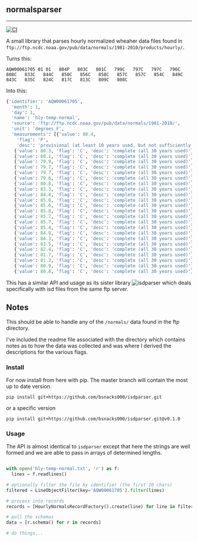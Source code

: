## normalsparser 
----------------

[![CI](https://github.com/bsnacks000/normalsparser/actions/workflows/CI.yaml/badge.svg)](https://github.com/bsnacks000/normalsparser/actions/workflows/CI.yaml)

A small library that parses hourly normalized wheaher data files found in `ftp://ftp.ncdc.noaa.gov/pub/data/normals/1981-2010/products/hourly/`. 

Turns this:
```
AQW00061705 01 01   804P   803C   801C   799C   797C   797C   796C   808C   833C   844C   850C   856C   858C   857C   857C   854C   849C   843C   835C   824C   817C   813C   809C   808C
```

Into this:
```python 
{'identifier': 'AQW00061705',
  'month': 1,
  'day': 1,
  'name': 'hly-temp-normal',
  'source': 'ftp://ftp.ncdc.noaa.gov/pub/data/normals/1981-2010/',
  'unit': 'degrees_F',
  'measurements': [{'value': 80.4,
    'flag': 'P',
    'desc': 'provisional (at least 10 years used, but not sufficiently complete to be labeled as standard or representative). Also used for parameter values on February 29 as well as for interpolated daily precipitation, snowfall, and snow depth percentiles.'},
   {'value': 80.3, 'flag': 'C', 'desc': 'complete (all 30 years used)'},
   {'value': 80.1, 'flag': 'C', 'desc': 'complete (all 30 years used)'},
   {'value': 79.9, 'flag': 'C', 'desc': 'complete (all 30 years used)'},
   {'value': 79.7, 'flag': 'C', 'desc': 'complete (all 30 years used)'},
   {'value': 79.7, 'flag': 'C', 'desc': 'complete (all 30 years used)'},
   {'value': 79.6, 'flag': 'C', 'desc': 'complete (all 30 years used)'},
   {'value': 80.8, 'flag': 'C', 'desc': 'complete (all 30 years used)'},
   {'value': 83.3, 'flag': 'C', 'desc': 'complete (all 30 years used)'},
   {'value': 84.4, 'flag': 'C', 'desc': 'complete (all 30 years used)'},
   {'value': 85.0, 'flag': 'C', 'desc': 'complete (all 30 years used)'},
   {'value': 85.6, 'flag': 'C', 'desc': 'complete (all 30 years used)'},
   {'value': 85.8, 'flag': 'C', 'desc': 'complete (all 30 years used)'},
   {'value': 85.7, 'flag': 'C', 'desc': 'complete (all 30 years used)'},
   {'value': 85.7, 'flag': 'C', 'desc': 'complete (all 30 years used)'},
   {'value': 85.4, 'flag': 'C', 'desc': 'complete (all 30 years used)'},
   {'value': 84.9, 'flag': 'C', 'desc': 'complete (all 30 years used)'},
   {'value': 84.3, 'flag': 'C', 'desc': 'complete (all 30 years used)'},
   {'value': 83.5, 'flag': 'C', 'desc': 'complete (all 30 years used)'},
   {'value': 82.4, 'flag': 'C', 'desc': 'complete (all 30 years used)'},
   {'value': 81.7, 'flag': 'C', 'desc': 'complete (all 30 years used)'},
   {'value': 81.3, 'flag': 'C', 'desc': 'complete (all 30 years used)'},
   {'value': 80.9, 'flag': 'C', 'desc': 'complete (all 30 years used)'},
   {'value': 80.8, 'flag': 'C', 'desc': 'complete (all 30 years used)'}]}
```

This has a similar API and usage as its sister library ![isdparser](https://github.com/bsnacks000/isdparser) which deals specifically with isd files from the same ftp server. 

## Notes 

This should be able to handle any of the `/normals/` data found in the ftp directory. 

I've included the readme file associated with the directory which contains notes as to how the data was collected and was where I derived the descriptions for the various flags.

### Install 

For now install from here with pip. The master branch will contain the most up to date version.   
```
pip install git+https://github.com/bsnacks000/isdparser.git
```
or a specific version 
```
pip install git+https://github.com/bsnacks000/isdparser.git@v0.1.0
```

### Usage 

The API is almost identical to `isdparser` except that here the strings are well formed and we are able to pass in arrays of determined lengths.  

```python

with open('hly-temp-normal.txt', 'r') as f:
  lines = f.readlines()

# optionally filter the file by identifier (the first 10 chars)
filtered = LineObjectFilter(key='AQW00061705').filter(lines)

# process into records
records = [HourlyNormalsRecordFactory().create(line) for line in filtered.values()]

# pull the schemas
data = [r.schema() for r in records]

# do things...
```